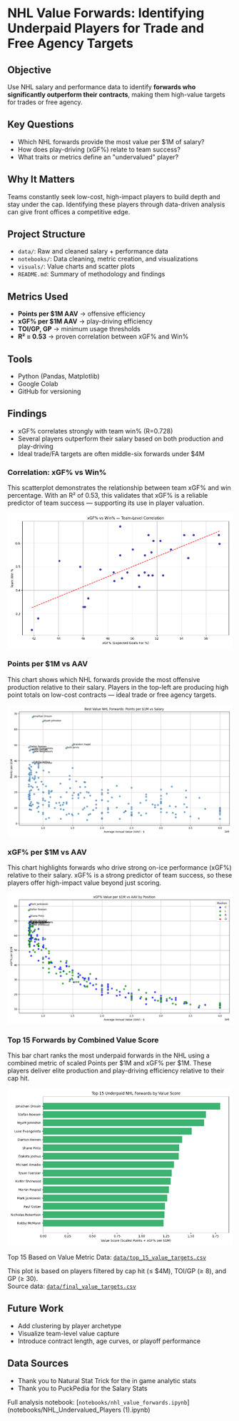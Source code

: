 # NHL Value Forwards: Identifying Underpaid Players for Trade and Free Agency Targets

## Objective
Use NHL salary and performance data to identify **forwards who significantly outperform their contracts**, making them high-value targets for trades or free agency.

## Key Questions
- Which NHL forwards provide the most value per $1M of salary?
- How does play-driving (xGF%) relate to team success?
- What traits or metrics define an "undervalued" player?

##  Why It Matters
Teams constantly seek low-cost, high-impact players to build depth and stay under the cap. Identifying these players through data-driven analysis can give front offices a competitive edge.

## Project Structure
- `data/`: Raw and cleaned salary + performance data
- `notebooks/`: Data cleaning, metric creation, and visualizations
- `visuals/`: Value charts and scatter plots
- `README.md`: Summary of methodology and findings

## Metrics Used
- **Points per $1M AAV** → offensive efficiency
- **xGF% per $1M AAV** → play-driving efficiency
- **TOI/GP, GP** → minimum usage thresholds
- **R² = 0.53** → proven correlation between xGF% and Win%

## Tools
- Python (Pandas, Matplotlib)
- Google Colab
- GitHub for versioning

## Findings
- xGF% correlates strongly with team win% (R=0.728)
- Several players outperform their salary based on both production and play-driving
- Ideal trade/FA targets are often middle-six forwards under $4M

### Correlation: xGF% vs Win%

This scatterplot demonstrates the relationship between team xGF% and win percentage. With an R² of 0.53, this validates that xGF% is a reliable predictor of team success — supporting its use in player valuation.

![xGF% vs Win% Correlation](visuals/xgf_vs_win_correlation.png)

### Points per $1M vs AAV

This chart shows which NHL forwards provide the most offensive production relative to their salary. Players in the top-left are producing high point totals on low-cost contracts — ideal trade or free agency targets.

![Best Value Forwards: Points Efficiency](visuals/points_per_million_plot.png)

### xGF% per $1M vs AAV

This chart highlights forwards who drive strong on-ice performance (xGF%) relative to their salary. xGF% is a strong predictor of team success, so these players offer high-impact value beyond just scoring.

![Best Value Forwards: Play Driving Efficiency](visuals/xgf_per_million_plot.png)

### Top 15 Forwards by Combined Value Score

This bar chart ranks the most underpaid forwards in the NHL using a combined metric of scaled Points per $1M and xGF% per $1M. These players deliver elite production and play-driving efficiency relative to their cap hit.

![Value Score Bar Plot](visuals/value_score_bar_plot.png)


Top 15 Based on Value Metric Data: [`data/top_15_value_targets.csv`](data/top_15_value_targets.csv)

This plot is based on players filtered by cap hit (≤ $4M), TOI/GP (≥ 8), and GP (≥ 30).  
Source data: [`data/final_value_targets.csv`](data/final_value_targets.csv)

## Future Work
- Add clustering by player archetype
- Visualize team-level value capture
- Introduce contract length, age curves, or playoff performance


## Data Sources
- Thank you to Natural Stat Trick for the in game analytic stats
- Thank you to PuckPedia for the Salary Stats


Full analysis notebook: [`notebooks/nhl_value_forwards.ipynb`](notebooks/NHL_Undervalued_Players (1).ipynb)
